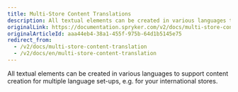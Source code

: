 ```yaml
---
title: Multi-Store Content Translations
description: All textual elements can be created in various languages to support content creation for multiple language setups.
originalLink: https://documentation.spryker.com/v2/docs/multi-store-content-translation
originalArticleId: aaa44eb4-38a1-455f-975b-64d1b5145e75
redirect_from:
  - /v2/docs/multi-store-content-translation
  - /v2/docs/en/multi-store-content-translation
---
```


All textual elements can be created in various languages to support content creation for multiple language set-ups, e.g. for your international stores.

